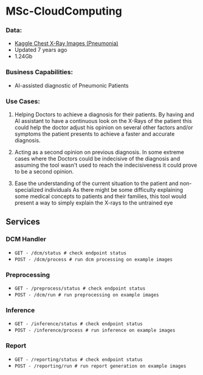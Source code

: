 # MSc-CloudComputing

### Data:
- [Kaggle Chest X-Ray Images (Pneumonia)](https://www.kaggle.com/datasets/paultimothymooney/chest-xray-pneumonia)
- Updated 7 years ago
- 1.24Gb
### Business Capabilities:
- AI-assisted diagnostic of Pneumonic Patients

### Use Cases:
 1. Helping Doctors to achieve a diagnosis for their patients. 
By having and AI assistant to have a continuous look on the X-Rays of the patient this could help the doctor adjust his opinion on several other factors and/or symptoms the patient presents to achieve a faster and accurate diagnosis.

2. Acting as a second opinion on previous diagnosis.
    In some extreme cases where the Doctors could be indecisive of the diagnosis and assuming the tool wasn't used to reach the indecisiveness it could prove to be a second opinion.

3. Ease the understanding of the current situation to the patient and non-specialized individuals
    As there might be some difficulty explaining some medical concepts to patients and their families, this tool would present a way to simply explain the X-rays to the untrained eye

## Services
### DCM Handler

- ``` GET - /dcm/status # check endpoint status ```
- ``` POST - /dcm/process # run dcm processing on example images ```

### Preprocessing

- ``` GET - /preprocess/status # check endpoint status ```
- ``` POST - /dcm/run # run preprocessing on example images ```


### Inference 

- ``` GET - /inference/status # check endpoint status ```
- ``` POST - /inference/process # run inference on example images ```

### Report 

- ``` GET - /reporting/status # check endpoint status ```
- ``` POST - /reporting/run # run report generation on example images ```
